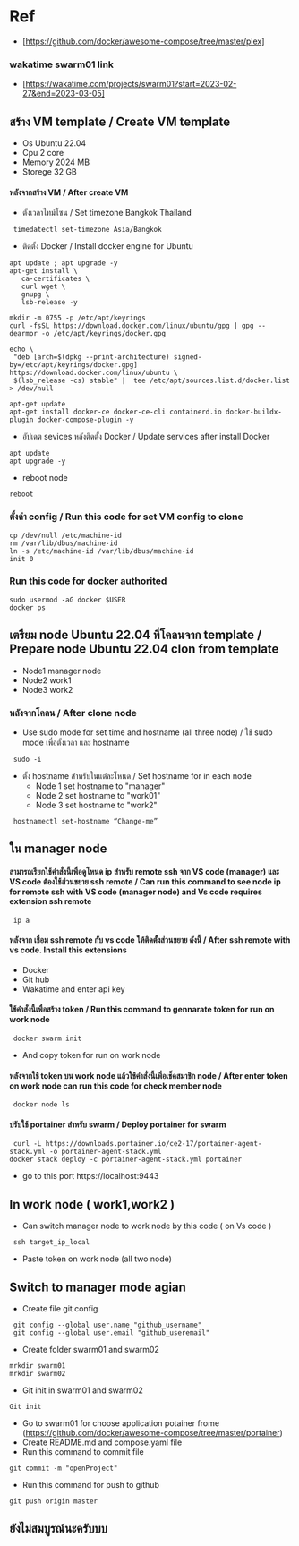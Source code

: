 # Ref
- [https://github.com/docker/awesome-compose/tree/master/plex]

### wakatime swarm01 link
- [https://wakatime.com/projects/swarm01?start=2023-02-27&end=2023-03-05] 


## สร้าง VM template / Create VM template
  * Os Ubuntu 22.04
  * Cpu 2 core
  * Memory 2024 MB
  * Storege 32 GB
#### หลังจากสร้าง VM / After create VM
 * ตั้งเวลาไทม์โซน / Set timezone Bangkok Thailand
``` 
 timedatectl set-timezone Asia/Bangkok
``` 
 * ติดตั้ง Docker / Install docker engine for Ubuntu
 ``` 
 apt update ; apt upgrade -y
apt-get install \
    ca-certificates \
    curl wget \
    gnupg \
    lsb-release -y

mkdir -m 0755 -p /etc/apt/keyrings
curl -fsSL https://download.docker.com/linux/ubuntu/gpg | gpg --dearmor -o /etc/apt/keyrings/docker.gpg

echo \
  "deb [arch=$(dpkg --print-architecture) signed-by=/etc/apt/keyrings/docker.gpg] https://download.docker.com/linux/ubuntu \
  $(lsb_release -cs) stable" |  tee /etc/apt/sources.list.d/docker.list > /dev/null

apt-get update
apt-get install docker-ce docker-ce-cli containerd.io docker-buildx-plugin docker-compose-plugin -y
``` 
  * อัปเดต sevices หลังติดตั้ง Docker / Update services after install Docker 
``` 
apt update
apt upgrade -y
``` 
  * reboot node
``` 
reboot
``` 
### ตั้งค่า config / Run this code for set VM config to clone
```
cp /dev/null /etc/machine-id
rm /var/lib/dbus/machine-id
ln -s /etc/machine-id /var/lib/dbus/machine-id
init 0
```
### Run this code for docker authorited
```
sudo usermod -aG docker $USER
docker ps
```
 
## เตรียม node Ubuntu 22.04 ที่โคลนจาก template / Prepare node Ubuntu 22.04 clon from template
  * Node1 manager node 
  * Node2 work1
  * Node3 work2
 
### หลังจากโคลน / After clone node
 * Use sudo mode for set time and hostname (all three node) / ใช้ sudo mode เพื่อตั้งเวลา และ hostname
``` 
 sudo -i 
``` 
 * ตั้ง hostname สำหรับในแต่ละโหนด / Set hostname for in each node
   * Node 1 set hostname to "manager"
   * Node 2 set hostname to "work01"
   * Node 3 set hostname to "work2"
``` 
 hostnamectl set-hostname “Change-me”
``` 
## ใน manager node 
#### สามารถเรียกใช้คำสั่งนี้เพื่อดูโหนด ip สำหรับ remote ssh จาก VS code (manager) และ VS code ต้องใช้ส่วนขยาย ssh remote / Can run this command to see node ip for remote ssh with VS code (manager node) and Vs code requires extension ssh remote 
``` 
 ip a
```
#### หลังจาก เชื่อม ssh remote กับ vs code ให้ติดตั้งส่วนขยาย ดังนี้ / After ssh remote with vs code. Install this extensions
  * Docker
  * Git hub
  * Wakatime and enter api key
#### ใช้คำสั่งนี้เพื่อสร้าง token / Run this command to gennarate token for run on work node
``` 
 docker swarm init
```
  * And copy token for run on work node
#### หลังจากใช้ token บน work node แล้วใช้คำสั่งนี้เพื่อเช็คสมาชิก node / After enter token on work node can run this code for check member node
``` 
 docker node ls
```
#### ปรับใช้ portainer สำหรับ swarm / Deploy portainer for swarm 
``` 
 curl -L https://downloads.portainer.io/ce2-17/portainer-agent-stack.yml -o portainer-agent-stack.yml
docker stack deploy -c portainer-agent-stack.yml portainer
```
  * go to this port https://localhost:9443
## In work node ( work1,work2 )
  * Can switch manager node to work node by this code ( on Vs code )
``` 
 ssh target_ip_local
```
  * Paste token on work node (all two node)

## Switch to manager mode agian 
  * Create file git config
``` 
 git config --global user.name "github_username"
 git config --global user.email "github_useremail"
```
  * Create folder swarm01 and swarm02
``` 
mrkdir swarm01
mrkdir swarm02
```
  * Git init in swarm01 and swarm02
``` 
Git init
```
  * Go to swarm01 for choose application potainer frome (https://github.com/docker/awesome-compose/tree/master/portainer)
  * Create README.md and compose.yaml file
  * Run this command to commit file
``` 
git commit -m "openProject"
```
  * Run this command for push to github
``` 
git push origin master
```

## ยังไม่สมบูรณ์นะครับบบ
